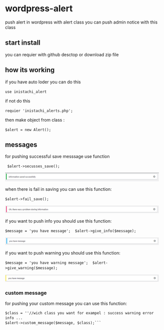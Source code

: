 # wordpress-alert
 push alert in wordpress with alert class
you can push admin notice with this class 

## start install 
you can requier with github desctop or download zip file

## how its working
if you have auto loder you can do this 

` use inistachi_alert `

if not do this

` requier 'inistachi_alerts.php'; `

then make object from class :

` $alert = new Alert(); `

## messages
for pushing successful save messsage use function 

` $alert->secusses_save();`

![ScreenShot](https://raw.githubusercontent.com/turkdevlopers/inistachiPUB/main/imgs/ss.png)

when there is fail in saving you can use this function:

`$alert->fail_save();`

![ScreenShot](https://raw.githubusercontent.com/turkdevlopers/inistachiPUB/main/imgs/fs.png)

if you want to push info you should use this function:

``$message = 'you have message'; 
$alert->give_info($message);``

![ScreenShot](https://raw.githubusercontent.com/turkdevlopers/inistachiPUB/main/imgs/is.png)

if you want to push warning you should use this function:

``$message = 'you have warning message'; 
$alert->give_warning($message);``

![ScreenShot](https://raw.githubusercontent.com/turkdevlopers/inistachiPUB/main/imgs/ws.png)

### custom message
for pushing your custom message you can use this function:

```$message = 'this is message';
$class = ''//wich class you want for exampel : success warning error info ...
$alert->custom_message($message, $class);```
